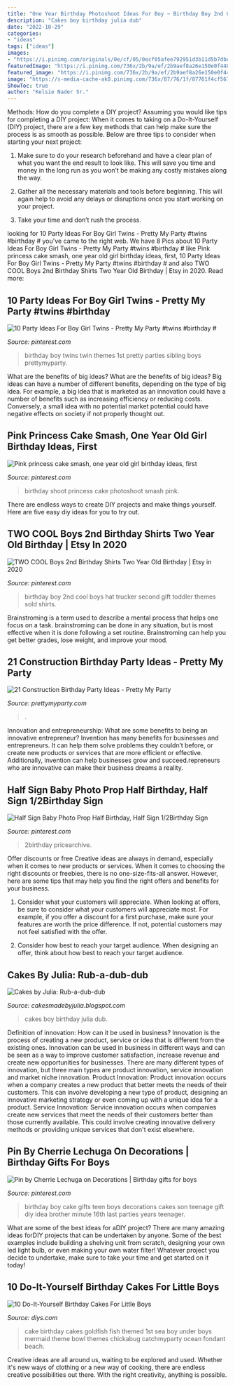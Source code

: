 ```yaml
---
title: "One Year Birthday Photoshoot Ideas For Boy ~ Birthday Boy 2nd Cool Boys Hat Trucker Second Gift Toddler Themes Sold Shirts"
description: "Cakes boy birthday julia dub"
date: "2022-10-29"
categories:
- "ideas"
tags: ["ideas"]
images:
- "https://i.pinimg.com/originals/0e/cf/05/0ecf05afee792951d3b11d5b7dbecf76.jpg"
featuredImage: "https://i.pinimg.com/736x/2b/9a/ef/2b9aef8a26e150e0f448160f5ec1e03a--great-birthday-gifts-last-minute-birthday-gifts.jpg"
featured_image: "https://i.pinimg.com/736x/2b/9a/ef/2b9aef8a26e150e0f448160f5ec1e03a--great-birthday-gifts-last-minute-birthday-gifts.jpg"
image: "https://s-media-cache-ak0.pinimg.com/736x/87/76/1f/87761f4cf567d99d0040745f965cb842.jpg"
ShowToc: true
author: "Kelsie Nader Sr."
---
```



Methods: How do you complete a DIY project?
Assuming you would like tips for completing a DIY project: 
When it comes to taking on a Do-It-Yourself (DIY) project, there are a few key methods that can help make sure the process is as smooth as possible. Below are three tips to consider when starting your next project:

1. Make sure to do your research beforehand and have a clear plan of what you want the end result to look like. This will save you time and money in the long run as you won’t be making any costly mistakes along the way.

2. Gather all the necessary materials and tools before beginning. This will again help to avoid any delays or disruptions once you start working on your project.

3. Take your time and don’t rush the process.

	

		
looking for 10 Party Ideas For Boy Girl Twins - Pretty My Party #twins #birthday # you've came to the right web. We have 8 Pics about 10 Party Ideas For Boy Girl Twins - Pretty My Party #twins #birthday # like Pink princess cake smash, one year old girl birthday ideas, first, 10 Party Ideas For Boy Girl Twins - Pretty My Party #twins #birthday # and also TWO COOL Boys 2nd Birthday Shirts Two Year Old Birthday | Etsy in 2020. Read more:
		
    
## 10 Party Ideas For Boy Girl Twins - Pretty My Party #twins #birthday #

<img loading=lazy src="https://s-media-cache-ak0.pinimg.com/736x/87/76/1f/87761f4cf567d99d0040745f965cb842.jpg" onerror="this.onerror=null;this.src='https://tse3.mm.bing.net/th?id=OIP.JBWe_N4vQdJHjbSM8gsjCQHaKl&amp;pid=15.1';" alt="10 Party Ideas For Boy Girl Twins - Pretty My Party #twins #birthday #">

_Source: pinterest.com_

>birthday boy twins twin themes 1st pretty parties sibling boys prettymyparty. 

	

What are the benefits of big ideas?
What are the benefits of big ideas? Big ideas can have a number of different benefits, depending on the type of big idea. For example, a big idea that is marketed as an innovation could have a number of benefits such as increasing efficiency or reducing costs. Conversely, a small idea with no potential market potential could have negative effects on society if not properly thought out.

    
## Pink Princess Cake Smash, One Year Old Girl Birthday Ideas, First

<img loading=lazy src="https://i.pinimg.com/736x/8b/12/89/8b1289d6ff0b4cae3de7debc2a30d9b5--birthday-photo-shoots-first-birthday-photos.jpg" onerror="this.onerror=null;this.src='https://tse3.mm.bing.net/th?id=OIP.MZCWYEj_FIIJjIusiPf3awDMEy&amp;pid=15.1';" alt="Pink princess cake smash, one year old girl birthday ideas, first">

_Source: pinterest.com_

>birthday shoot princess cake photoshoot smash pink. 

	

There are endless ways to create DIY projects and make things yourself. Here are five easy diy ideas for you to try out.

    
## TWO COOL Boys 2nd Birthday Shirts Two Year Old Birthday | Etsy In 2020

<img loading=lazy src="https://i.pinimg.com/originals/0e/cf/05/0ecf05afee792951d3b11d5b7dbecf76.jpg" onerror="this.onerror=null;this.src='https://tse4.mm.bing.net/th?id=OIP.a1BhacRbFKp4i99rqIEl_AHaLG&amp;pid=15.1';" alt="TWO COOL Boys 2nd Birthday Shirts Two Year Old Birthday | Etsy in 2020">

_Source: pinterest.com_

>birthday boy 2nd cool boys hat trucker second gift toddler themes sold shirts. 

	

Brainstroming is a term used to describe a mental process that helps one focus on a task. brainstroming can be done in any situation, but is most effective when it is done following a set routine. Brainstroming can help you get better grades, lose weight, and improve your mood.

    
## 21 Construction Birthday Party Ideas - Pretty My Party

<img loading=lazy src="https://www.prettymyparty.com/wp-content/uploads/2017/07/construction-party-ideas-dessert-table.jpg" onerror="this.onerror=null;this.src='https://tse4.mm.bing.net/th?id=OIP.FNiygM3jkBkMzPpRjGd0IgHaJ4&amp;pid=15.1';" alt="21 Construction Birthday Party Ideas - Pretty My Party">

_Source: prettymyparty.com_

>. 

	

Innovation and entrepreneurship: What are some benefits to being an innovative entrepreneur?
Invention has many benefits for businesses and entrepreneurs. It can help them solve problems they couldn’t before, or create new products or services that are more efficient or effective. Additionally, invention can help businesses grow and succeed.repreneurs who are innovative can make their business dreams a reality.

    
## Half Sign Baby Photo Prop Half Birthday, Half Sign 1/2Birthday Sign

<img loading=lazy src="https://i.pinimg.com/736x/ca/76/05/ca7605384ba8c28b224ea7c93d0df0a7.jpg" onerror="this.onerror=null;this.src='https://tse4.mm.bing.net/th?id=OIP.WgGa-UvZIvKLZSfeIjJpZwHaLH&amp;pid=15.1';" alt="Half Sign Baby Photo Prop Half Birthday, Half Sign 1/2Birthday Sign">

_Source: pinterest.com_

>2birthday pricearchive. 

	

Offer discounts or free
Creative ideas are always in demand, especially when it comes to new products or services. When it comes to choosing the right discounts or freebies, there is no one-size-fits-all answer. However, here are some tips that may help you find the right offers and benefits for your business.
1) Consider what your customers will appreciate. When looking at offers, be sure to consider what your customers will appreciate most. For example, if you offer a discount for a first purchase, make sure your features are worth the price difference. If not, potential customers may not feel satisfied with the offer.

2) Consider how best to reach your target audience. When designing an offer, think about how best to reach your target audience.

    
## Cakes By Julia: Rub-a-dub-dub

<img loading=lazy src="http://3.bp.blogspot.com/--RfYyAw51VQ/TW6lGAEunqI/AAAAAAAAAKQ/6KZ_ubWUObo/s1600/bathtub%2Bcake%2B1.jpeg" onerror="this.onerror=null;this.src='https://tse3.mm.bing.net/th?id=OIP.cOb5kasCytRf24kDlKBRUAAAAA&amp;pid=15.1';" alt="Cakes by Julia: Rub-a-dub-dub">

_Source: cakesmadebyjulia.blogspot.com_

>cakes boy birthday julia dub. 

	

Definition of innovation: How can it be used in business?
Innovation is the process of creating a new product, service or idea that is different from the existing ones. Innovation can be used in business in different ways and can be seen as a way to improve customer satisfaction, increase revenue and create new opportunities for businesses. There are many different types of innovation, but three main types are product innovation, service innovation and market niche innovation. Product Innovation: Product innovation occurs when a company creates a new product that better meets the needs of their customers. This can involve developing a new type of product, designing an innovative marketing strategy or even coming up with a unique idea for a product. Service Innovation: Service innovation occurs when companies create new services that meet the needs of their customers better than those currently available. This could involve creating innovative delivery methods or providing unique services that don't exist elsewhere.

    
## Pin By Cherrie Lechuga On Decorations | Birthday Gifts For Boys

<img loading=lazy src="https://i.pinimg.com/736x/2b/9a/ef/2b9aef8a26e150e0f448160f5ec1e03a--great-birthday-gifts-last-minute-birthday-gifts.jpg" onerror="this.onerror=null;this.src='https://tse3.mm.bing.net/th?id=OIP.hp-vxLlA7vjDXBrKkMT1mAHaJ3&amp;pid=15.1';" alt="Pin by Cherrie Lechuga on Decorations | Birthday gifts for boys">

_Source: pinterest.com_

>birthday boy cake gifts teen boys decorations cakes son teenage gift diy idea brother minute 16th last parties years teenager. 

	

What are some of the best ideas for aDIY project?
There are many amazing ideas forDIY projects that can be undertaken by anyone. Some of the best examples include building a shelving unit from scratch, designing your own led light bulb, or even making your own water filter! Whatever project you decide to undertake, make sure to take your time and get started on it today!

    
## 10 Do-It-Yourself Birthday Cakes For Little Boys

<img loading=lazy src="http://cdn.diys.com/wp-content/uploads/2015/06/Goldfish-Themes.jpg" onerror="this.onerror=null;this.src='https://tse2.mm.bing.net/th?id=OIP.1oSFwlmA2f7ug5ctscW2vwHaKz&amp;pid=15.1';" alt="10 Do-It-Yourself Birthday Cakes For Little Boys">

_Source: diys.com_

>cake birthday cakes goldfish fish themed 1st sea boy under boys mermaid theme bowl themes chickabug catchmyparty ocean fondant beach. 

	

Creative ideas are all around us, waiting to be explored and used. Whether it's new ways of clothing or a new way of cooking, there are endless creative possibilities out there. With the right creativity, anything is possible.


